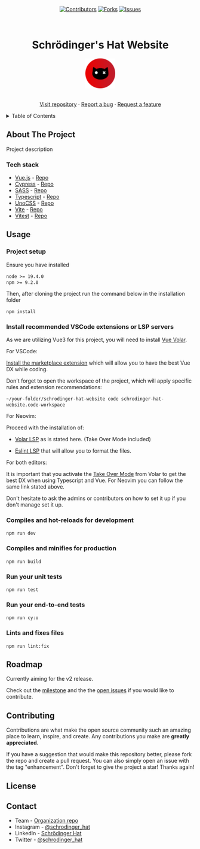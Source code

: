 <div align='center'>

[![Contributors][contributors-shield]][contributors-url]
[![Forks][forks-shield]][forks-url]
[![Issues][issues-shield]][issues-url]

</div>

<!-- PROJECT LOGO -->
<br />
<div align="center">
  <h1>Schrödinger's Hat Website</h1>
  
  <a href="www.schrodinger-hat.it/">
    <img src="src/assets/sh-logo-small.png" alt="Logo" width="80" height="80">
  </a>

  <p align="center">
    <!-- <br />
    <a href="https://github.com/Schrodinger-Hat/schrodinger-hat-website/wiki"><strong>Explore the docs »</strong></a>
    <br /> -->
    <br /> 
    <a href="https://github.com/Schrodinger-Hat/schrodinger-hat-website">Visit repository</a>
    ·
    <a href="https://github.com/Schrodinger-Hat/schrodinger-hat-website/issues/new?assignees=&labels=&projects=&template=bug_report.md&title=%5BBUG%5D:">Report a bug</a>
    ·
    <a href="https://github.com/Schrodinger-Hat/schrodinger-hat-website/issues/new?assignees=&labels=&projects=&template=feature_request.md&title=%5BFEATURE%5D:">Request a feature</a>
  </p>
</div>

<!-- TABLE OF CONTENTS -->
<details>
  <summary>Table of Contents</summary>
  <ol>
    <li>
      <a href="#about-the-project">About The Project</a>
      <ul>
        <li><a href="#tech-stack">Built With</a></li>
      </ul>
    </li>
    <li><a href="#usage">Usage</a></li>
    <li><a href="#roadmap">Roadmap</a></li>
    <li><a href="#contributing">Contributing</a></li>
    <li><a href="#license">License</a></li>
    <li><a href="#contact">Contact</a></li>
  </ol>
</details>

<!-- ABOUT THE PROJECT -->

## About The Project

Project description

### Tech stack
- [Vue.js](https://vuejs.org/) - [Repo](https://github.com/vuejs/core)
- [Cypress](https://www.cypress.io/) - [Repo](https://github.com/cypress-io/cypress)
- [SASS](https://sass-lang.com/) - [Repo](https://github.com/sass/sass)
- [Typescript](https://www.typescriptlang.org/) - [Repo](https://github.com/microsoft/TypeScript)
- [UnoCSS](https://unocss.dev/) - [Repo](https://github.com/unocss/unocss)
- [Vite](https://vitejs.dev/) - [Repo](https://github.com/vitejs/vite)
- [Vitest](https://vitest.dev/) - [Repo](https://github.com/vitest-dev/vitest)


<!-- USAGE EXAMPLES -->

## Usage

### Project setup

Ensure you have installed 
```
node >= 19.4.0
npm >= 9.2.0
```

Then, after cloning the project run the command below in the installation folder

```
npm install
```

### Install recommended VSCode extensions or LSP servers

As we are utilizing Vue3 for this project, you will need to install [Vue Volar](https://github.com/vuejs/language-tools).

For VSCode:

[Install the marketplace extension](https://marketplace.visualstudio.com/items?itemName=Vue.volar) which will allow you to have the best Vue DX while coding.

Don't forget to open the workspace of the project, which will apply specific rules and extension recommendations:

```
~/your-folder/schrodinger-hat-website code schrodinger-hat-website.code-workspace
```

For Neovim:

Proceed with the installation of:
 - [Volar LSP](https://github.com/neovim/nvim-lspconfig/blob/master/doc/server_configurations.md#volar) as is stated here. (Take Over Mode included)

- [Eslint LSP](https://github.com/neovim/nvim-lspconfig/blob/master/doc/server_configurations.md#eslint) that will allow you to format the files.

For both editors:

It is important that you activate the [Take Over Mode](https://vuejs.org/guide/typescript/overview.html#volar-takeover-mode) from Volar to get the best DX when using Typescript and Vue. For Neovim you can follow the same link stated above.


Don't hesitate to ask the admins or contributors on how to set it up if you don't manage set it up.


### Compiles and hot-reloads for development

```
npm run dev
```

### Compiles and minifies for production

```
npm run build
```

### Run your unit tests

```
npm run test
```

### Run your end-to-end tests

```
npm run cy:o
```

### Lints and fixes files

```
npm run lint:fix
```

<!-- ROADMAP -->

## Roadmap
Currently aiming for the v2 release.

Check out the [milestone](https://github.com/Schrodinger-Hat/schrodinger-hat-website/milestones) and the the [open issues](https://github.com/Schrodinger-Hat/schrodinger-hat-website/issues) if you would like to contribute.

<!-- CONTRIBUTING -->

## Contributing

Contributions are what make the open source community such an amazing place to learn, inspire, and create. Any contributions you make are **greatly appreciated**.


If you have a suggestion that would make this repository better, please fork the repo and create a pull request. You can also simply open an issue with the tag "enhancement".
Don't forget to give the project a star! Thanks again!

<!-- LICENSE -->

## License

<!-- CONTACT -->

## Contact

- Team - [Organization repo](https://github.com/Schrodinger-Hat)
- Instagram - [@schrodinger_hat](https://www.instagram.com/schrodinger_hat)
- LinkedIn - [Schrödinger Hat](https://www.linkedin.com/company/schrodinger-hat/mycompany/)
- Twitter - [@schrodinger_hat](https://twitter.com/schrodinger_hat)

<!-- MARKDOWN LINKS & IMAGES -->
<!-- https://www.markdownguide.org/basic-syntax/#reference-style-links -->

[contributors-shield]: https://img.shields.io/github/contributors/Schrodinger-Hat/schrodinger-hat-website.svg?style=for-the-badge
[contributors-url]: https://github.com/Schrodinger-Hat/schrodinger-hat-website/graphs/contributors
[forks-shield]: https://img.shields.io/github/forks/Schrodinger-Hat/schrodinger-hat-website.svg?style=for-the-badge
[forks-url]: https://github.com/Schrodinger-Hat/schrodinger-hat-website/network/members
[issues-shield]: https://img.shields.io/github/issues/Schrodinger-Hat/schrodinger-hat-website.svg?style=for-the-badge
[issues-url]: https://github.com/Schrodinger-Hat/schrodinger-hat-website/issues
